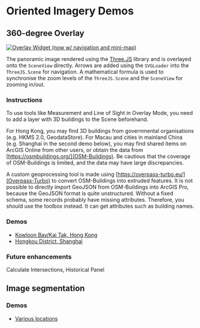 # Oriented Imagery Demos

## 360-degree Overlay

[![Overlay Widget (now w/ navigation and mini-map)](https://img.youtube.com/vi/-D5tzqwLU70/0.jpg)](https://www.youtube.com/watch?v=-D5tzqwLU70 "Overlay Widget (now w/ navigation and mini-map)")

The panoramic image rendered using the [Three.JS](https://threejs.org/) library and is overlayed onto the `SceneView` directly. Arrows are added using the `SVGLoader` into the `ThreeJS.Scene` for navigation. A mathematical formula is used to synchronise the zoom levels of the `ThreeJS.Scene` and the `SceneView` for zooming in/out.

### Instructions
To use tools like Measurement and Line of Sight in Overlay Mode, you need to add a layer with 3D buildings to the Scene beforehand.

For Hong Kong, you may find 3D buildings from governmental organisations (e.g. HKMS 2.0, GeodataStore). For Macau and cities in mainland China (e.g. Shanghai in the second demo below), you may find shared items on ArcGIS Online from other users, or obtain the data from [https://osmbuildings.org/](OSM-Buildings). Be cautious that the coverage of OSM-Buildings is limited, and the data may have large discrepancies. 

<!-- getHeading prev, next
 -->
A custom geoprocessing tool is made using [https://overpass-turbo.eu/](Overpass-Turbo) to convert OSM-Buildings into extruded features. It is not possible to directly import GeoJSON from OSM-Buildings into ArcGIS Pro, because the GeoJSON format is quite unstructured. Without a fixed schema, some records probably have missing attributes. Therefore, you should use the toolbox instead. It can get attributes such as building names.

### Demos
* [Kowloon Bay/Kai Tak, Hong Kong](https://dord.mynetgear.com/oic)
* [Hongkou District, Shanghai](https://dord.mynetgear.com/oicsh)

### Future enhancements
Calculate Intersections, Historical Panel

## Image segmentation

### 

### Demos
* [Various locations](https://dord.mynetgear.com/oiclayout)